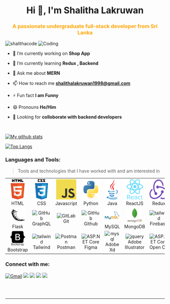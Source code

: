 <h1 align="center">Hi 👋, I'm Shalitha Lakruwan</h1>
<h3 align="center" style="color:orange;">A passionate undergraduate full-stack developer from Sri Lanka</h3>
<img align="right" alt="Coding" width="400" src="https://media4.giphy.com/media/qgQUggAC3Pfv687qPC/giphy.gif?cid=ecf05e476abq314vkz0yo7p4zdztboysztf6d4qxem38kaq4&rid=giphy.gif">

<!-- > *An enthusiastic full stack developer from Sri Lanka. I'm passionate about building excellent software solutions that improve the lives of those around me. I have done work in full stack web development, mobile applications development, software development and database management. Primarily I'm working with JavaScript frameworks to build awesome web, mobile and standalone applications. Strong background in object-oriented programming concepts, data structures and algorithms.* 😃 -->
<p align="left"> <img src="https://komarev.com/ghpvc/?username=shalithacode&label=Profile%20views&color=0e75b6&style=for-the-badge" alt="shalithacode" /> </p>

- 🔭 I’m currently working on **Shop App**

- 🌱 I’m currently learning **Redux , Backend**

- 💬 Ask me about **MERN**

- 📫 How to reach me **shalithalakruwan1998@gmail.com**

- ⚡ Fun fact **I am Funny**

- 😄 Pronouns **He/Him**

- 👀 Looking for **colloborate with backend developers**

<br />

[![My github stats](https://github-readme-stats.vercel.app/api?username=shalithacode&show_icons=true&theme=dark)](https://github.com/shalithacode)

[![Top Langs](https://github-readme-stats.vercel.app/api/top-langs/?username=shalithacode&layout=compact&theme=dark)](https://github.com/shalithacode)

### Languages and Tools:

> Tools and technologies that I have worked with and am interested in

<table>
  <tr>
    <td align="center" width="96">
        <img src="https://raw.githubusercontent.com/devicons/devicon/master/icons/html5/html5-original-wordmark.svg" alt="icon" width="65" height="65" />
      <br>HTML
    </td>
    <td align="center" width="96">
      <a href="#macropower-tech">
        <img src="https://raw.githubusercontent.com/devicons/devicon/master/icons/css3/css3-original-wordmark.svg" alt="icon" width="65" height="65" />
      </a>
      <br>CSS
    </td>
    <td align="center" width="96">
        <img src="https://raw.githubusercontent.com/devicons/devicon/master/icons/javascript/javascript-original.svg" alt="icon" width="65" height="65" />
      <br>Javascript
    </td>
    <td align="center" width="96">
        <img src="https://raw.githubusercontent.com/devicons/devicon/master/icons/python/python-original.svg" alt="icon" width="65" height="65" />
      <br>Python
    </td>
    <td align="center" width="96">
        <img src="https://raw.githubusercontent.com/devicons/devicon/master/icons/java/java-original.svg" alt="icon" width="65" height="65" />
      <br>Java
    </td>
    <td align="center" width="96">
        <img src="https://raw.githubusercontent.com/devicons/devicon/master/icons/react/react-original-wordmark.svg" alt="icon" width="65" height="65" />
      <br>ReactJS
    </td>
    <td align="center" width="96">
        <img src="https://raw.githubusercontent.com/devicons/devicon/master/icons/redux/redux-original.svg" alt="icon" width="65" height="65" />
      <br>Redux
    </td>
    <td align="center" width="96">
        <img src="https://raw.githubusercontent.com/devicons/devicon/master/icons/nodejs/nodejs-original-wordmark.svg" alt="icon" width="65" height="65" />
      <br>NodeJS
    </td>
    <td align="center" width="96">
        <img src="https://raw.githubusercontent.com/devicons/devicon/master/icons/express/express-original-wordmark.svg" alt="icon" width="65" height="65" />
      <br>ExpressJS
    </td>
  </tr>
  <tr>
    <td align="center" width="96"> 
        <img src="https://github.com/devicons/devicon/blob/master/icons/flask/flask-original.svg" width="48" height="48" alt="Git" />
      <br>Flask
    </td>
    <td align="center" width="96">
        <img src="https://www.vectorlogo.zone/logos/graphql/graphql-icon.svg" width="48" height="48" alt="GitHub" />
      <br>GraphQL
    </td>
    <td align="center"  width="96">
        <img src="https://www.vectorlogo.zone/logos/git-scm/git-scm-icon.svg" width="48" height="48" alt="GitLab" />
      <br>Git
    </td>
    <td align="center" width="96">
        <img src="https://user-images.githubusercontent.com/25181517/192108374-8da61ba1-99ec-41d7-80b8-fb2f7c0a4948.png" width="48" height="48" alt="GitHub" />
      <br>Github
    </td>
    <td align="center" width="96">
        <img src="https://raw.githubusercontent.com/devicons/devicon/master/icons/mysql/mysql-original-wordmark.svg" width="48" height="48" alt="css" />
      <br>MySQL
    </td>
    <td align="center"  width="96">
        <img src="https://raw.githubusercontent.com/devicons/devicon/master/icons/mongodb/mongodb-original-wordmark.svg" width="48" height="48" alt="bootstrap" />
      <br>MongoDB
    </td>
    <td align="center" width="96">
        <img src="https://www.vectorlogo.zone/logos/firebase/firebase-icon.svg" width="48" height="48" alt="tailwind" />
      <br>Firebase
    </td>
    <td align="center" width="96">
        <img src="https://www.vectorlogo.zone/logos/google_cloud/google_cloud-icon.svg" width="48" height="48" alt="PostgreSQL" />
      <br>Google Cloud
    </td>
    <td align="center" width="96">
        <img src="https://raw.githubusercontent.com/devicons/devicon/master/icons/docker/docker-original-wordmark.svg" width="48" height="48" alt="redis" />
      <br>Docker
    </td>
  </tr>
 <tr>
          <td align="center"  width="96">
        <img src="https://raw.githubusercontent.com/devicons/devicon/master/icons/bootstrap/bootstrap-plain-wordmark.svg" width="48" height="48" alt="bootstrap" />
      <br>Bootstrap
    </td>
    <td align="center" width="96">
        <img src="https://www.vectorlogo.zone/logos/tailwindcss/tailwindcss-icon.svg" width="48" height="48" alt="tailwind" />
      <br>Tailwind
    </td>
        <td align="center" width="96">
        <img src="https://www.vectorlogo.zone/logos/getpostman/getpostman-icon.svg" width="48" height="48" alt="Postman" />
      <br>Postman
    </td>
          <td align="center" width="96">
        <img src="https://www.vectorlogo.zone/logos/figma/figma-icon.svg" width="48" height="48" alt="ASP.NET Core" />
      <br>Figma
    </td>
            <td align="center" width="96">
        <img src="https://cdn.worldvectorlogo.com/logos/adobe-xd.svg" width="48" height="48" alt="mysql" />
      <br>Adobe Xd
    </td>
              <td align="center" width="96">
        <img src="https://www.vectorlogo.zone/logos/adobe_illustrator/adobe_illustrator-icon.svg" width="48" height="48" alt="jquery" />
      <br>Adobe Illustrator
    </td>
	          <td align="center" width="96">
        <img src="https://www.vectorlogo.zone/logos/opencv/opencv-icon.svg" width="48" height="48" alt="ASP.NET Core" />
      <br>Open CV
    </td>
            <td align="center" width="96">
        <img src="https://github.com/devicons/devicon/blob/master/icons/jupyter/jupyter-original.svg" width="48" height="48" alt="mysql" />
      <br>Jupyter
    </td>
              <td align="center" width="96">
        <img src="https://www.vectorlogo.zone/logos/tensorflow/tensorflow-icon.svg" width="48" height="48" alt="jquery" />
      <br>Tesorflow
    </td>
 </tr>
</table>

### Connect with me:

[![Gmail](https://img.shields.io/badge/-GMAIL-D14836?style=for-the-badge&logo=gmail&logoColor=white)](mailto:shalithalakruwan1998@gmail.com)
[<img src="https://img.shields.io/badge/linkedin-%230077B5.svg?&style=for-the-badge&logo=linkedin&logoColor=white" />](https://www.linkedin.com/in/shalitha-lakruwan/)
[<img src = "https://img.shields.io/badge/facebook-%231877F2.svg?&style=for-the-badge&logo=facebook&logoColor=white">](https://www.facebook.com/shalitha.lakruwan.58/)
[<img src="https://img.shields.io/badge/twitter-%231DA1F2.svg?&style=for-the-badge&logo=twitter&logoColor=white" />](https://twitter.com/ShalithaLakruw1)
[<img src="https://img.shields.io/badge/Medium-12100E?style=for-the-badge&logo=medium&logoColor=white" />](https://shalithalakruwan.medium.com/)

<br  />
<br  />

---

